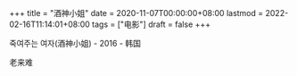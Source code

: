 +++
title = "酒神小姐"
date = 2020-11-07T00:00:00+08:00
lastmod = 2022-02-16T11:14:01+08:00
tags = ["电影"]
draft = false
+++

죽여주는 여자(酒神小姐) - 2016 - 韩国

老来难